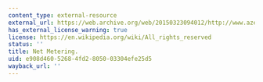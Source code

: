 ```yaml
---
content_type: external-resource
external_url: https://web.archive.org/web/20150323094012/http://www.azenergyfuture.com/net-metering/
has_external_license_warning: true
license: https://en.wikipedia.org/wiki/All_rights_reserved
status: ''
title: Net Metering.
uid: e908d460-5268-4fd2-8050-03304efe25d5
wayback_url: ''
---
```

